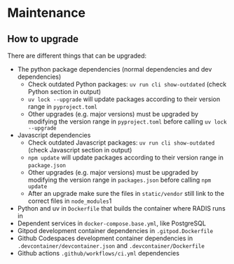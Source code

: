 # Maintenance

## How to upgrade

There are different things that can be upgraded:

- The python package dependencies (normal dependencies and dev dependencies)
  - Check outdated Python packages: `uv run cli show-outdated` (check Python section in output)
  - `uv lock --upgrade` will update packages according to their version range in `pyproject.toml`
  - Other upgrades (e.g. major versions) must be upgraded by modifying the version range in `pyproject.toml` before calling `uv lock --upgrade`
- Javascript dependencies
  - Check outdated Javascript packages: `uv run cli show-outdated` (check Javascript section in output)
  - `npm update` will update packages according to their version range in `package.json`
  - Other upgrades (e.g. major versions) must be upgraded by modifying the version range in `packages.json` before calling `npm update`
  - After an upgrade make sure the files in `static/vendor` still link to the correct files in `node_modules`1
- Python and uv in `Dockerfile` that builds the container where RADIS runs in
- Dependent services in `docker-compose.base.yml`, like PostgreSQL
- Gitpod development container dependencies in `.gitpod.Dockerfile`
- Github Codespaces development container dependencies in `.devcontainer/devcontainer.json` and `.devcontainer/Dockerfile`
- Github actions `.github/workflows/ci.yml` dependencies
